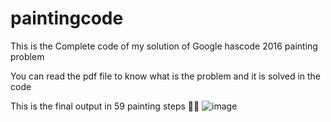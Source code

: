 # paintingcode
This is the Complete code of my solution of Google hascode 2016 painting problem 

You can read the pdf file to know what is the problem and it is solved in the code 


This is the final output in 59 painting steps 🚀🚀
![image](https://user-images.githubusercontent.com/17661342/107763828-df2f9b00-6d37-11eb-80d2-7b490a562d7e.png)

